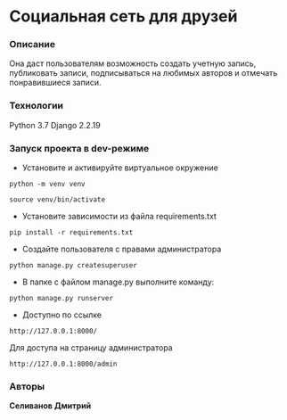 # Социальная сеть для друзей
### Описание
Она даст пользователям возможность создать учетную запись, публиковать записи, подписываться на любимых авторов и отмечать понравившиеся записи.
### Технологии
Python 3.7
Django 2.2.19
### Запуск проекта в dev-режиме
- Установите и активируйте виртуальное окружение
```
python -m venv venv
``` 
```
source venv/bin/activate
``` 
- Установите зависимости из файла requirements.txt
```
pip install -r requirements.txt
``` 
- Создайте пользователя с правами администратора
```
python manage.py createsuperuser
``` 
- В папке с файлом manage.py выполните команду:
```
python manage.py runserver
```
- Доступно по ссылке
```
http://127.0.0.1:8000/
```
Для доступа на страницу администратора
```
http://127.0.0.1:8000/admin
```
### Авторы
**Селиванов Дмитрий**